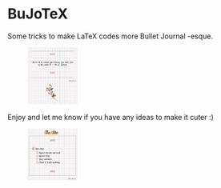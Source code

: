 # BuJoTeX

Some tricks to make LaTeX codes more Bullet Journal -esque. 


<figure>
    <img src="Captura3.jpg" style="width:100px;">	
</figure>

Enjoy and let me know if you have any ideas to make it cuter :) 

<figure>
    <img src="Captura2.jpg" style="width:100px;">	
</figure>
